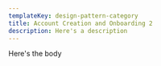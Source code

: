 ```yaml
---
templateKey: design-pattern-category
title: Account Creation and Onboarding 2
description: Here's a description
---
```

Here's the body